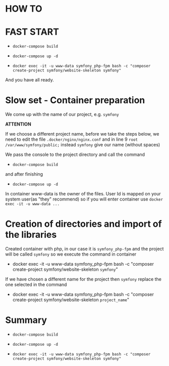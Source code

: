 HOW TO
==================================

# FAST START #

* `docker-compose build`

* `docker-compose up -d`

* `docker exec -it -u www-data symfony_php-fpm bash -c "composer create-project symfony/website-skeleton symfony"`

And you have all ready.


# Slow set - Container preparation #

We come up with the name of our project, e.g. `symfony`

**ATTENTION**

If we choose a different project name, before we take the steps below, we need to edit the file `.docker/nginx/nginx.conf`
and in line 9 `root /var/www/symfony/public;` instead `symfony` give our name (without spaces)

We pass the console to the project directory and call the command

* `docker-compose build`

and after finishing

* `docker-compose up -d`

In container www-data is the owner of the files. User Id is mapped on your system user(as "they" recommend)
so if you will enter container use `docker exec -it -u www-data ...`

# Creation of directories and import of the libraries #

Created container with php, in our case it is `symfony_php-fpm`
and the project will be called `symfony` so we execute the command in container

* docker exec -it -u www-data symfony_php-fpm bash -c "composer create-project symfony/website-skeleton `symfony`"

If we have chosen a different name for the project then `symfony` replace the one selected in the command

* docker exec -it -u www-data symfony_php-fpm bash -c "composer create-project symfony/website-skeleton `project_name`"

# Summary #

* `docker-compose build`

* `docker-compose up -d`

* `docker exec -it -u www-data symfony_php-fpm bash -c "composer create-project symfony/website-skeleton symfony"`
